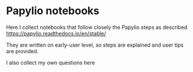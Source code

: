 # Papylio notebooks



Here I collect notebooks that follow closely the Papylio steps as described https://papylio.readthedocs.io/en/stable/

They are written on early-user level, so steps are explained and user tips are provided.

I also collect my own questions here





